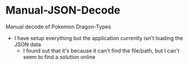# Manual-JSON-Decode
Manual decode of Pokemon Dragon-Types

- I have setup everything but the application currently isn't loading the JSON data
    * I found out that it's because it can't find the file/path, but I can't seem to find a solution online
